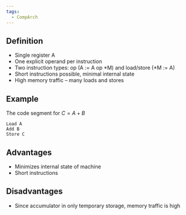 ```yaml
---
tags:
  - CompArch
---
```

## Definition
- Single register A
- One explicit operand per instruction 
- Two instruction types: op (A := A op \*M) and load/store (\*M := A) 
- Short instructions possible, minimal internal state 
- High memory traffic – many loads and stores
## Example 
The code segment for $C = A+B$
```
Load A
Add B
Store C
```
## Advantages
- Minimizes internal state of machine
- Short instructions
## Disadvantages
- Since accumulator in only temporary storage, memory traffic is high